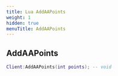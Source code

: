 ```yaml
---
title: Lua AddAAPoints
weight: 1
hidden: true
menuTitle: AddAAPoints
---
```

## AddAAPoints
```lua
Client:AddAAPoints(int points); -- void
```